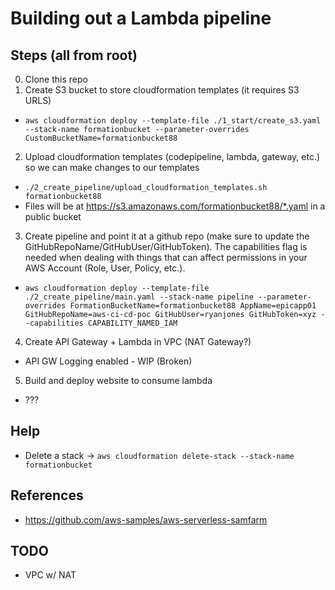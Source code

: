 # Building out a Lambda pipeline

## Steps (all from root)
0. Clone this repo
1. Create S3 bucket to store cloudformation templates (it requires S3 URLS)
- ```aws cloudformation deploy --template-file ./1_start/create_s3.yaml --stack-name formationbucket --parameter-overrides CustomBucketName=formationbucket88```
2. Upload cloudformation templates (codepipeline, lambda, gateway, etc.) so we can make changes to our templates
- ```./2_create_pipeline/upload_cloudformation_templates.sh formationbucket88```
- Files will be at https://s3.amazonaws.com/formationbucket88/*.yaml in a public bucket
3. Create pipeline and point it at a github repo (make sure to update the GitHubRepoName/GitHubUser/GitHubToken). The capabilities flag is needed when dealing with things that can affect permissions in your AWS Account (Role, User, Policy, etc.).
- ```aws cloudformation deploy --template-file ./2_create_pipeline/main.yaml --stack-name pipeline --parameter-overrides FormationBucketName=formationbucket88 AppName=epicapp01 GitHubRepoName=aws-ci-cd-poc GitHubUser=ryanjones GitHubToken=xyz --capabilities CAPABILITY_NAMED_IAM  ```
4. Create API Gateway + Lambda in VPC (NAT Gateway?)
- API GW Logging enabled - WIP (Broken)
5. Build and deploy website to consume lambda
- ???



## Help
- Delete a stack -> ```aws cloudformation delete-stack --stack-name formationbucket```


## References
- https://github.com/aws-samples/aws-serverless-samfarm


## TODO

- VPC w/ NAT




